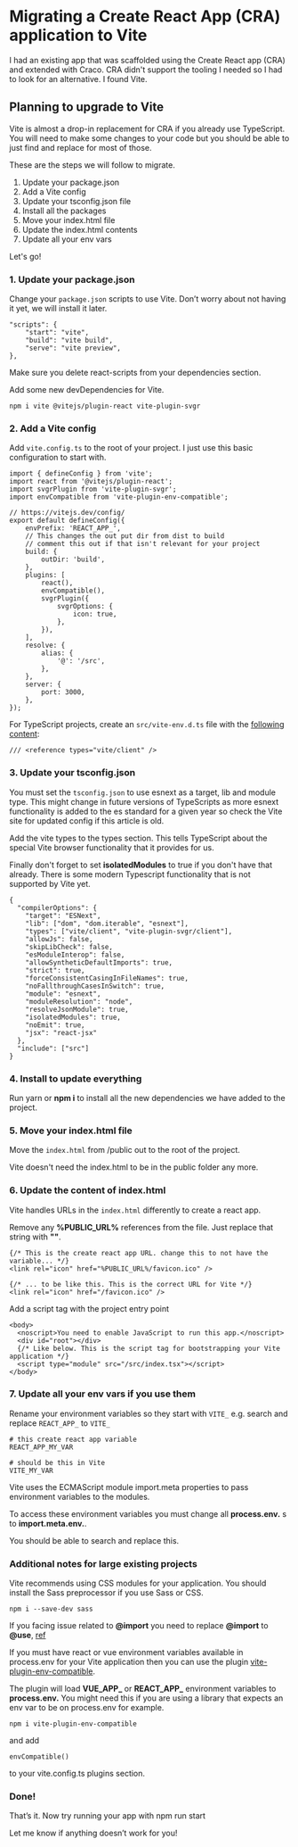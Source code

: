 
# Migrating a Create React App (CRA) application to Vite

I had an existing app that was scaffolded using the Create React app (CRA) and extended with Craco. CRA didn't support the tooling I needed so I had to look for an alternative. I found Vite.

## Planning to upgrade to Vite

Vite is almost a drop-in replacement for CRA if you already use TypeScript. You will need to make some changes to your code but you should be able to just find and replace for most of those.

These are the steps we will follow to migrate.

1. Update your package.json
2. Add a Vite config
3. Update your tsconfig.json file
4. Install all the packages
5. Move your index.html file
6. Update the index.html contents
7. Update all your env vars

Let's go!

### 1. Update your package.json
Change your ```package.json``` scripts to use Vite. Don’t worry about not having it yet, we will install it later.

```
"scripts": {
    "start": "vite",
    "build": "vite build",
    "serve": "vite preview",
},
```
Make sure you delete react-scripts from your dependencies section.

Add some new devDependencies for Vite.
```
npm i vite @vitejs/plugin-react vite-plugin-svgr
```

### 2. Add a Vite config
Add ```vite.config.ts``` to the root of your project. I just use this basic configuration to start with.
```
import { defineConfig } from 'vite';
import react from '@vitejs/plugin-react';
import svgrPlugin from 'vite-plugin-svgr';
import envCompatible from 'vite-plugin-env-compatible';

// https://vitejs.dev/config/
export default defineConfig({
	envPrefix: 'REACT_APP_',
	// This changes the out put dir from dist to build
	// comment this out if that isn't relevant for your project
	build: {
		outDir: 'build',
	},
	plugins: [
		react(),
		envCompatible(),
		svgrPlugin({
			svgrOptions: {
				icon: true,
			},
		}),
	],
	resolve: {
		alias: {
			'@': '/src',
		},
	},
	server: {
		port: 3000,
	},
});
```
For TypeScript projects, create an ```src/vite-env.d.ts``` file with the [following content](https://vite.dev/guide/features.html#client-types):
```
/// <reference types="vite/client" />
```

### 3. Update your tsconfig.json
You must set the ```tsconfig.json``` to use esnext as a target, lib and module type. This might change in future versions of TypeScripts as more esnext functionality is added to the es standard for a given year so check the Vite site for updated config if this article is old.

Add the vite types to the types section. This tells TypeScript about the special Vite browser functionality that it provides for us.

Finally don't forget to set **isolatedModules** to true if you don't have that already. There is some modern Typescript functionality that is not supported by Vite yet.

```
{
  "compilerOptions": {
    "target": "ESNext",
    "lib": ["dom", "dom.iterable", "esnext"],
    "types": ["vite/client", "vite-plugin-svgr/client"],
    "allowJs": false,
    "skipLibCheck": false,
    "esModuleInterop": false,
    "allowSyntheticDefaultImports": true,
    "strict": true,
    "forceConsistentCasingInFileNames": true,
    "noFallthroughCasesInSwitch": true,
    "module": "esnext",
    "moduleResolution": "node",
    "resolveJsonModule": true,
    "isolatedModules": true,
    "noEmit": true,
    "jsx": "react-jsx"
  },
  "include": ["src"]
}
```

### 4. Install to update everything
Run yarn or **npm i** to install all the new dependencies we have added to the project.

### 5. Move your index.html file
Move the ```index.html``` from /public out to the root of the project.

Vite doesn't need the index.html to be in the public folder any more.

### 6. Update the content of index.html
Vite handles URLs in the ```index.html``` differently to create a react app.

Remove any **%PUBLIC_URL%** references from the file. Just replace that string with **""**.

```
{/* This is the create react app URL. change this to not have the variable... */}
<link rel="icon" href="%PUBLIC_URL%/favicon.ico" />

{/* ... to be like this. This is the correct URL for Vite */}
<link rel="icon" href="/favicon.ico" />
```

Add a script tag with the project entry point

```
<body>
  <noscript>You need to enable JavaScript to run this app.</noscript>
  <div id="root"></div>
  {/* Like below. This is the script tag for bootstrapping your Vite application */}
  <script type="module" src="/src/index.tsx"></script>
</body>
```

### 7. Update all your env vars if you use them
Rename your environment variables so they start with ```VITE_``` e.g. search and replace ```REACT_APP_``` to ```VITE_```

```
# this create react app variable
REACT_APP_MY_VAR

# should be this in Vite
VITE_MY_VAR
```

Vite uses the ECMAScript module import.meta properties to pass environment variables to the modules.

To access these environment variables you must change all **process.env.** s to **import.meta.env.**.

You should be able to search and replace this.

### Additional notes for large existing projects

Vite recommends using CSS modules for your application. You should install the Sass preprocessor if you use Sass or CSS.

```
npm i --save-dev sass
```
If you facing issue related to **@import** you need to replace **@import** to **@use**, [ref](https://sass-lang.com/documentation/breaking-changes/import/)

If you must have react or vue environment variables available in process.env for your Vite application then you can use the plugin [vite-plugin-env-compatible](https://www.npmjs.com/package/vite-plugin-env-compatible).

The plugin will load **VUE_APP_** or **REACT_APP_** environment variables to **process.env.** You might need this if you are using a library that expects an env var to be on process.env for example.

```
npm i vite-plugin-env-compatible
```
and add
```
envCompatible()
```
to your vite.config.ts plugins section.

### Done!
That’s it. Now try running your app with npm run start

Let me know if anything doesn’t work for you!
